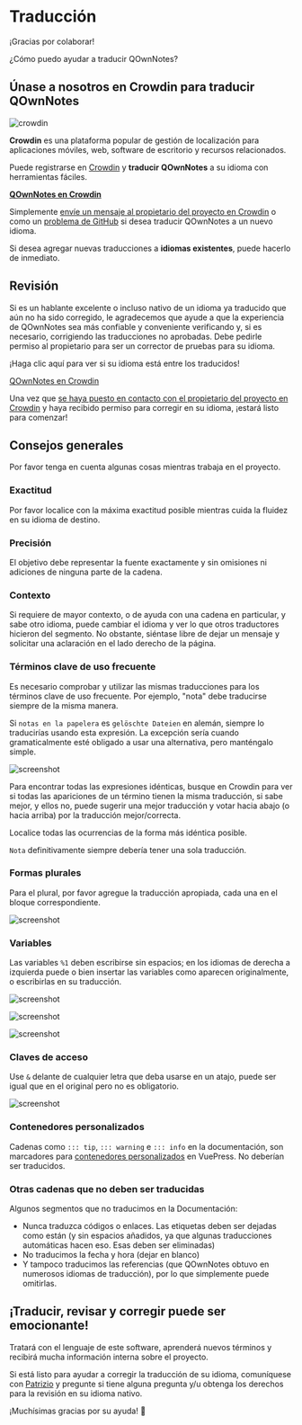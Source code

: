 # Traducción

¡Gracias por colaborar!

¿Cómo puedo ayudar a traducir QOwnNotes?

## Únase a nosotros en Crowdin para traducir QOwnNotes

![crowdin](/img/crowdin.png)

**Crowdin** es una plataforma popular de gestión de localización para aplicaciones móviles, web, software de escritorio y recursos relacionados.

Puede registrarse en [Crowdin](https://crowdin.com/project/qownnotes) y **traducir** **QOwnNotes** a su idioma con herramientas fáciles.

**[QOwnNotes en Crowdin](https://crowdin.com/project/qownnotes)**

Simplemente [envíe un mensaje al propietario del proyecto en Crowdin](https://crowdin.com/profile/pbek) o como un [problema de GitHub](https://github.com/pbek/QOwnNotes/issues) si desea traducir QOwnNotes a un nuevo idioma.

Si desea agregar nuevas traducciones a **idiomas existentes**, puede hacerlo de inmediato.

## Revisión

Si es un hablante excelente o incluso nativo de un idioma ya traducido que aún no ha sido corregido, le agradecemos que ayude a que la experiencia de QOwnNotes sea más confiable y conveniente verificando y, si es necesario, corrigiendo las traducciones no aprobadas. Debe pedirle permiso al propietario para ser un corrector de pruebas para su idioma.

¡Haga clic aquí para ver si su idioma está entre los traducidos!

[QOwnNotes en Crowdin](https://translate.qownnotes.org/)

Una vez que [se haya puesto en contacto con el propietario del proyecto en Crowdin](https://crowdin.com/profile/pbek) y haya recibido permiso para corregir en su idioma, ¡estará listo para comenzar!

## Consejos generales

Por favor tenga en cuenta algunas cosas mientras trabaja en el proyecto.

### Exactitud

Por favor localice con la máxima exactitud posible mientras cuida la fluidez en su idioma de destino.

### Precisión

El objetivo debe representar la fuente exactamente y sin omisiones ni adiciones de ninguna parte de la cadena.

### Contexto

Si requiere de mayor contexto, o de ayuda con una cadena en particular, y sabe otro idioma, puede cambiar el idioma y ver lo que otros traductores hicieron del segmento. No obstante, siéntase libre de dejar un mensaje y solicitar una aclaración en el lado derecho de la página.

### Términos clave de uso frecuente

Es necesario comprobar y utilizar las mismas traducciones para los términos clave de uso frecuente. Por ejemplo, "nota" debe traducirse siempre de la misma manera.

Si `notas en la papelera` es `gelöschte Dateien` en alemán, siempre lo traducirías usando esta expresión. La excepción sería cuando gramaticalmente esté obligado a usar una alternativa, pero manténgalo simple.

![screenshot](/img/crowdin/screenshot-7.png)

Para encontrar todas las expresiones idénticas, busque en Crowdin para ver si todas las apariciones de un término tienen la misma traducción, si sabe mejor, y ellos no, puede sugerir una mejor traducción y votar hacia abajo (o hacia arriba) por la traducción mejor/correcta.

Localice todas las ocurrencias de la forma más idéntica posible.

`Nota` definitivamente siempre debería tener una sola traducción.

### Formas plurales

Para el plural, por favor agregue la traducción apropiada, cada una en el bloque correspondiente.

![screenshot](/img/crowdin/screenshot-4.png)

### Variables

Las variables `%1` deben escribirse sin espacios; en los idiomas de derecha a izquierda puede o bien insertar las variables como aparecen originalmente, o escribirlas en su traducción.

![screenshot](/img/crowdin/screenshot-1.png)

![screenshot](/img/crowdin/screenshot-5.png)

![screenshot](/img/crowdin/screenshot-3.png)

### Claves de acceso

Use `&` delante de cualquier letra que deba usarse en un atajo, puede ser igual que en el original pero no es obligatorio.

![screenshot](/img/crowdin/screenshot-4.png)

### Contenedores personalizados

Cadenas como `::: tip`, `::: warning` e `::: info` en la documentación, son marcadores para [contenedores personalizados](https://vuepress.vuejs.org/guide/markdown.html#custom-containers) en VuePress. No deberían ser traducidos.

### Otras cadenas que no deben ser traducidas

Algunos segmentos que no traducimos en la Documentación:

- Nunca traduzca códigos o enlaces. Las etiquetas deben ser dejadas como están (y sin espacios añadidos, ya que algunas traducciones automáticas hacen eso. Esas deben ser eliminadas)
- No traducimos la fecha y hora (dejar en blanco)
- Y tampoco traducimos las referencias (que QOwnNotes obtuvo en numerosos idiomas de traducción), por lo que simplemente puede omitirlas.

## ¡Traducir, revisar y corregir puede ser emocionante!

Tratará con el lenguaje de este software, aprenderá nuevos términos y recibirá mucha información interna sobre el proyecto.

Si está listo para ayudar a corregir la traducción de su idioma, comuníquese con [Patrizio](https://crowdin.com/profile/pbek) y pregunte si tiene alguna pregunta y/u obtenga los derechos para la revisión en su idioma nativo.

¡Muchísimas gracias por su ayuda! 🙂
